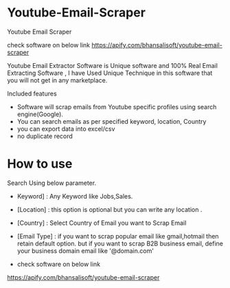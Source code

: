 # Youtube-Email-Scraper
Youtube Email Scraper

check software on below link
https://apify.com/bhansalisoft/youtube-email-scraper

Youtube Email Extractor Software is Unique software and 100% Real Email Extracting Software , I have Used Unique Technique in this software that you will not get in any marketplace.

Included features
- Software will scrap emails from Youtube specific profiles using search engine(Google).
- You can search emails as per specified keyword, location, Country
- you can export data into excel/csv
- no duplicate record

# How to use
Search Using below parameter.

- Keyword] : Any Keyword like Jobs,Sales.
- [Location] : this option is optional but you can write any location .
- [Country] : Select Country of Email you want to Scrap Email
- [Email Type] : if you want to scrap popular email like gmail,hotmail then retain default option. but if you want to scrap B2B business email, define your business domain email like '@domain.com'

- check software on below link
  
https://apify.com/bhansalisoft/youtube-email-scraper
